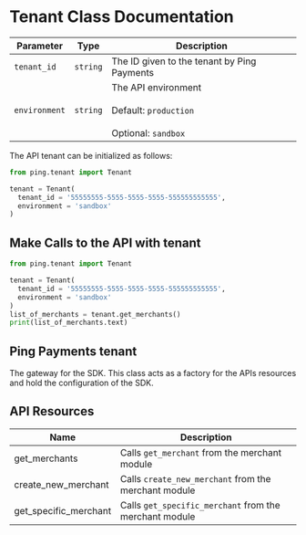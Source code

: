 # Tenant Class Documentation

| Parameter     | Type     | Description                                                                   |
| ------------- | -------- | ----------------------------------------------------------------------------- |
| `tenant_id`   | `string` | The ID given to the tenant by Ping Payments                                   |
| `environment` | `string` | The API environment <br><br>Default: `production` <br><br>Optional: `sandbox` |

The API tenant can be initialized as follows:

```python
from ping.tenant import Tenant

tenant = Tenant(
  tenant_id = '55555555-5555-5555-5555-555555555555',
  environment = 'sandbox'
)
```

## Make Calls to the API with tenant

```python
from ping.tenant import Tenant

tenant = Tenant(
  tenant_id = '55555555-5555-5555-5555-555555555555',
  environment = 'sandbox'
)
list_of_merchants = tenant.get_merchants()
print(list_of_merchants.text)
```

## Ping Payments tenant

The gateway for the SDK. This class acts as a factory for the APIs resources and hold the configuration of the SDK.

## API Resources

| Name                  | Description                                            |
| --------------------- | ------------------------------------------------------ |
| get_merchants         | Calls `get_merchant` from the merchant module          |
| create_new_merchant   | Calls `create_new_merchant` from the merchant module   |
| get_specific_merchant | Calls `get_specific_merchant` from the merchant module |
